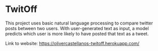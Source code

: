 # TwitOff
This project uses basic natural language processing to compare twitter posts between two users. With user-generated text as input, a model predicts which user is more likely to have posted that text as a tweet.

Link to website: https://olivercastellanos-twitoff.herokuapp.com/
